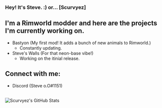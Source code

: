 ### Hey! It's Steve. :) or... [Scurvyez]

## I'm a Rimworld modder and here are the projects I'm currently working on.

- Bastyon (My first mod! It adds a bunch of new animals to Rimworld.)
     - Constantly updating.
- Steve's Walls (For that neon-base vibe!)
     - Working on the itinial release.
     
## Connect with me:

- Discord (Steve o.O#1151)

<br />

<img align="left" alt="Scurvyez's GitHub Stats" src="https://github-readme-stats.vercel.app/api?username=Scurvyez&show_icons=true&hide_border=true" />
